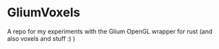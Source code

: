 # GliumVoxels
A repo for my experiments with the Glium OpenGL wrapper for rust (and also voxels and stuff :) )
